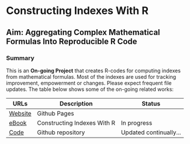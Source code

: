 # Constructing Indexes With R

## Aim: Aggregating Complex Mathematical Formulas Into Reproducible R Code

### Summary

This is an **On-going Project** that creates R-codes for computing indexes from mathematical formulas. Most of the indexes are used for tracking improvement, empowerment or changes. Please expect frequent file updates. The table below shows some of the on-going related works:

| URLs | Description | Status |
|-------|--------------------| --------- |
|[Website](https://tmbuza.github.io/indexbook/) | Github Pages |  |
|[eBook](https://complexdatainsights.com/indexbook/) | Constructing Indexes With R | In progress |
|[Code](https://github.com/tmbuza/indexbook) | Github repository | Updated continually... |

